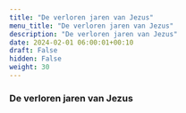 ```yaml
---
title: "De verloren jaren van Jezus"
menu_title: "De verloren jaren van Jezus"
description: "De verloren jaren van Jezus"
date: 2024-02-01 06:00:01+00:10
draft: False
hidden: False
weight: 30
---
```

### De verloren jaren van Jezus
